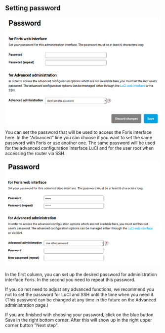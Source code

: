 ## Setting password

![Setting password without LuCI](pw.png)

You can set the password that will be used to access the Foris interface here. In the "Advanced" line you can choose if you want to set the same password with Foris or use another one. The same password will be used for the advanced configuration interface LuCI and for the user root when accessing the router via SSH.

![Setting password and different for LuCI](password_ex1.png)

In the first column, you can set up the desired password for administration interface Foris. In the second you need to repeat this password.

If you do not need to adjust any advanced functions, we recommend you not to set the password for LuCI and SSH until the time when you need it. (This password can be changed at any time in the future on the Advanced administration page.)

If you are finished with choosing your password, click on the blue button Save in the right bottom corner. After this will show up in the right upper corner button "Next step".
